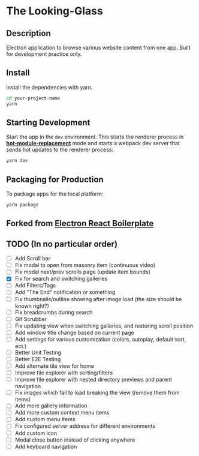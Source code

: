 # The Looking-Glass

## Description

Electron application to browse various website content from one app. Built for development practice only.

## Install

Install the dependencies with yarn.

```bash
cd your-project-name
yarn
```

## Starting Development

Start the app in the `dev` environment. This starts the renderer process in [**hot-module-replacement**](https://webpack.js.org/guides/hmr-react/) mode and starts a webpack dev server that sends hot updates to the renderer process:

```bash
yarn dev
```

## Packaging for Production

To package apps for the local platform:

```bash
yarn package
```

## Forked from [Electron React Boilerplate](https://github.com/electron-react-boilerplate)

## TODO (In no particular order)

- [ ] Add Scroll bar
- [ ] Fix modal to open from masonry item (continuous video)
- [ ] Fix modal next/prev scrolls page (update item bounds)
- [x] Fix for search and switching galleries
- [ ] Add Filters/Tags
- [ ] Add "The End" notification or something
- [ ] Fix thumbnails/outline showing after image load (the size should be known right?)
- [ ] Fix breadcrumbs during search
- [ ] Gif Scrubber
- [ ] Fix updating view when switching galleries, and restoring scroll position
- [ ] Add window title change based on current page
- [ ] Add settings for various customization (colors, autoplay, default sort, ect.)
- [ ] Better Unit Testing
- [ ] Better E2E Testing
- [ ] Add alternate tile view for home
- [ ] Improve file explorer with sorting/filters
- [ ] Improve file explorer with nested directory previews and parent navigation
- [ ] Fix images which fail to load breaking the view (remove them from items)
- [ ] Add more gallery information
- [ ] Add more custom context menu items
- [ ] Add custom menu items
- [ ] Fix configured server address for different environments
- [ ] Add custom icon
- [ ] Modal close button instead of clicking anywhere
- [ ] Add keyboard navigation
